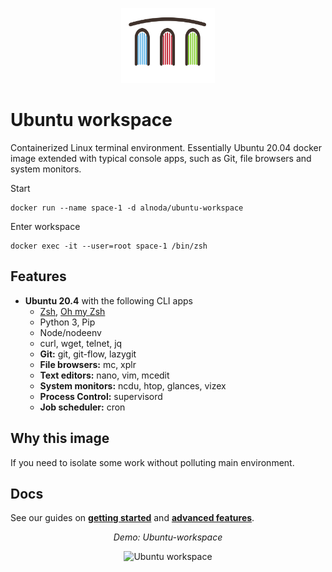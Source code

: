 <p align="center">
  <img src="../../img/Alnoda-white.svg" alt="Alnoda logo" width="150">
</p>  

# Ubuntu workspace
Containerized Linux terminal environment. Essentially Ubuntu 20.04 docker image extended with typical console apps, such as Git, 
file browsers and system monitors.

Start

```
docker run --name space-1 -d alnoda/ubuntu-workspace
```

Enter workspace

```
docker exec -it --user=root space-1 /bin/zsh
```

## Features

- **Ubuntu 20.4** with the following CLI apps
    - [Zsh](https://www.zsh.org/), [Oh my Zsh](https://ohmyz.sh/)
    - Python 3, Pip 
    - Node/nodeenv
    - curl, wget, telnet, jq
    - **Git:** git, git-flow, lazygit 
    - **File browsers:** mc, xplr
    - **Text editors:** nano, vim, mcedit
    - **System monitors:** ncdu, htop, glances, vizex
    - **Process Control:** supervisord
    - **Job scheduler:** cron

## Why this image

If you need to isolate some work without polluting main environment.

## Docs
See our guides on [**getting started**](docs/getting-started.md) and [**advanced features**](docs/workspaces.md).


<div align="center" style="font-style: italic;">
    Demo: Ubuntu-workspace
</div>

<p align="center">
  <img src="https://raw.githubusercontent.com/bluxmit/alnoda-workspaces/main/workspaces/ubuntu-workspace/img/ubuntu-workspace.gif" alt="Ubuntu workspace" width="900">
</p>



